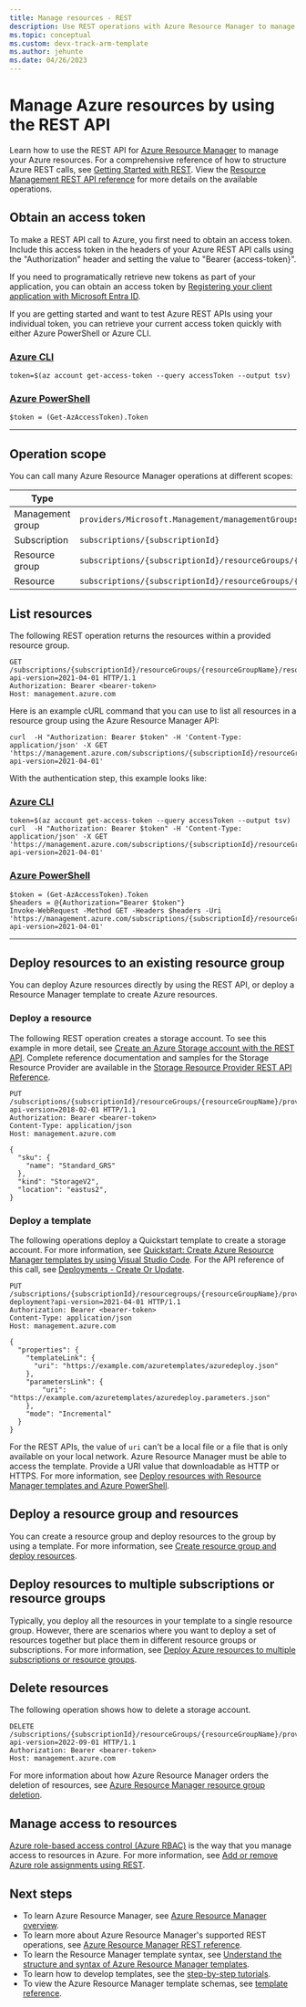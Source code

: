```yaml
---
title: Manage resources - REST
description: Use REST operations with Azure Resource Manager to manage your resources. Shows how to read, deploy, and delete resources. 
ms.topic: conceptual
ms.custom: devx-track-arm-template
ms.author: jehunte
ms.date: 04/26/2023
---
```

# Manage Azure resources by using the REST API

Learn how to use the REST API for [Azure Resource Manager](overview.md) to manage your Azure resources. For a comprehensive reference of how to structure Azure REST calls, see [Getting Started with REST](/rest/api/azure/). View the [Resource Management REST API reference](/rest/api/resources/) for more details on the available operations.

## Obtain an access token
To make a REST API call to Azure, you first need to obtain an access token. Include this access token in the headers of your Azure REST API calls using the "Authorization" header and setting the value to "Bearer {access-token}".

If you need to programatically retrieve new tokens as part of your application, you can obtain an access token by [Registering your client application with Microsoft Entra ID](/rest/api/azure/#register-your-client-application-with-azure-ad).

If you are getting started and want to test Azure REST APIs using your individual token, you can retrieve your current access token quickly with either Azure PowerShell or Azure CLI.

### [Azure CLI](#tab/azure-cli)
```azurecli-interactive
token=$(az account get-access-token --query accessToken --output tsv)
```

### [Azure PowerShell](#tab/azure-powershell)
```azurepowershell-interactive
$token = (Get-AzAccessToken).Token
```

---

## Operation scope
You can call many Azure Resource Manager operations at different scopes:

| Type | Scope |
| --- | --- |
| Management group | `providers/Microsoft.Management/managementGroups/{managementGroupId}` |
| Subscription | `subscriptions/{subscriptionId}` |
| Resource group | `subscriptions/{subscriptionId}/resourceGroups/{resourceGroupName}` |
| Resource | `subscriptions/{subscriptionId}/resourceGroups/{resourceGroupName}/providers/{resourceProviderName}/{resourceType}/{resourceName}` |

## List resources
The following REST operation returns the resources within a provided resource group.

```http
GET /subscriptions/{subscriptionId}/resourceGroups/{resourceGroupName}/resources?api-version=2021-04-01 HTTP/1.1
Authorization: Bearer <bearer-token>
Host: management.azure.com
```

Here is an example cURL command that you can use to list all resources in a resource group using the Azure Resource Manager API:
```curl
curl  -H "Authorization: Bearer $token" -H 'Content-Type: application/json' -X GET 'https://management.azure.com/subscriptions/{subscriptionId}/resourceGroups/{resourceGroupName}/resources?api-version=2021-04-01'
```


With the authentication step, this example looks like:
### [Azure CLI](#tab/azure-cli)
```azurecli-interactive
token=$(az account get-access-token --query accessToken --output tsv)
curl  -H "Authorization: Bearer $token" -H 'Content-Type: application/json' -X GET 'https://management.azure.com/subscriptions/{subscriptionId}/resourceGroups/{resourceGroupName}/resources?api-version=2021-04-01'
```

### [Azure PowerShell](#tab/azure-powershell)
```azurepowershell-interactive
$token = (Get-AzAccessToken).Token
$headers = @{Authorization="Bearer $token"}
Invoke-WebRequest -Method GET -Headers $headers -Uri 'https://management.azure.com/subscriptions/{subscriptionId}/resourceGroups/{resourceGroupName}/resources?api-version=2021-04-01'
```

---

## Deploy resources to an existing resource group

You can deploy Azure resources directly by using the REST API, or deploy a Resource Manager template to create Azure resources.

### Deploy a resource

The following REST operation creates a storage account. To see this example in more detail, see [Create an Azure Storage account with the REST API](/rest/api/storagerp/storage-sample-create-account). Complete reference documentation and samples for the Storage Resource Provider are available in the [Storage Resource Provider REST API Reference](/rest/api/storagerp/).

```http
PUT /subscriptions/{subscriptionId}/resourceGroups/{resourceGroupName}/providers/Microsoft.Storage/storageAccounts/{accountName}?api-version=2018-02-01 HTTP/1.1
Authorization: Bearer <bearer-token>
Content-Type: application/json
Host: management.azure.com

{
  "sku": {
    "name": "Standard_GRS"
  },
  "kind": "StorageV2",
  "location": "eastus2",
}
```

### Deploy a template

The following operations deploy a Quickstart template to create a storage account. For more information, see [Quickstart: Create Azure Resource Manager templates by using Visual Studio Code](../templates/quickstart-create-templates-use-visual-studio-code.md). For the API reference of this call, see [Deployments - Create Or Update](/rest/api/resources/deployments/create-or-update).


```http
PUT /subscriptions/{subscriptionId}/resourcegroups/{resourceGroupName}/providers/Microsoft.Resources/deployments/my-deployment?api-version=2021-04-01 HTTP/1.1
Authorization: Bearer <bearer-token>
Content-Type: application/json
Host: management.azure.com

{
  "properties": {
    "templateLink": {
      "uri": "https://example.com/azuretemplates/azuredeploy.json"
    },
    "parametersLink": {
        "uri": "https://example.com/azuretemplates/azuredeploy.parameters.json"
    },
    "mode": "Incremental"
  }
}
```
For the REST APIs, the value of `uri` can't be a local file or a file that is only available on your local network. Azure Resource Manager must be able to access the template. Provide a URI value that downloadable as HTTP or HTTPS.
For more information, see [Deploy resources with Resource Manager templates and Azure PowerShell](../templates/deploy-powershell.md).

## Deploy a resource group and resources

You can create a resource group and deploy resources to the group by using a template. For more information, see [Create resource group and deploy resources](../templates/deploy-to-subscription.md#resource-groups).

## Deploy resources to multiple subscriptions or resource groups

Typically, you deploy all the resources in your template to a single resource group. However, there are scenarios where you want to deploy a set of resources together but place them in different resource groups or subscriptions. For more information, see [Deploy Azure resources to multiple subscriptions or resource groups](../templates/deploy-to-resource-group.md).

## Delete resources

The following operation shows how to delete a storage account.

```http
DELETE /subscriptions/{subscriptionId}/resourceGroups/{resourceGroupName}/providers/Microsoft.Storage/storageAccounts/{accountName}?api-version=2022-09-01 HTTP/1.1
Authorization: Bearer <bearer-token>
Host: management.azure.com
```

For more information about how Azure Resource Manager orders the deletion of resources, see [Azure Resource Manager resource group deletion](delete-resource-group.md).

## Manage access to resources

[Azure role-based access control (Azure RBAC)](../../role-based-access-control/overview.md) is the way that you manage access to resources in Azure. For more information, see [Add or remove Azure role assignments using REST](../../role-based-access-control/role-assignments-rest.md).

## Next steps

- To learn Azure Resource Manager, see [Azure Resource Manager overview](overview.md).
- To learn more about Azure Resource Manager's supported REST operations, see [Azure Resource Manager REST reference](/rest/api/resources/).
- To learn the Resource Manager template syntax, see [Understand the structure and syntax of Azure Resource Manager templates](../templates/syntax.md).
- To learn how to develop templates, see the [step-by-step tutorials](../index.yml).
- To view the Azure Resource Manager template schemas, see [template reference](/azure/templates/).
